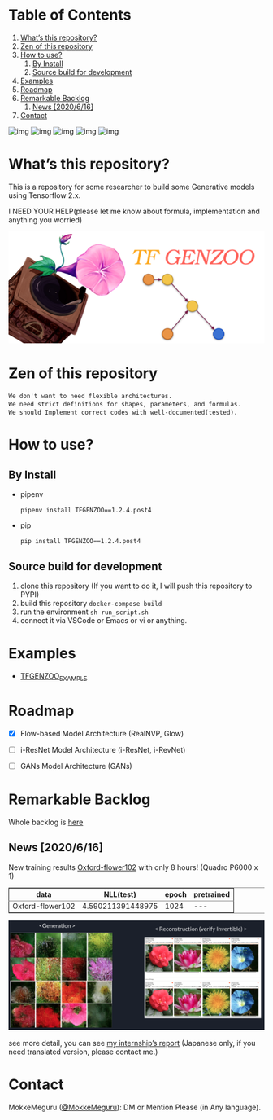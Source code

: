 
# Table of Contents

1.  [What&rsquo;s this repository?](#org372be00)
2.  [Zen of this repository](#orge1315f8)
3.  [How to use?](#org49e546f)
    1.  [By Install](#orgb151988)
    2.  [Source build for development](#org303c0cb)
4.  [Examples](#org32f06e9)
5.  [Roadmap](#orgf1b2c5c)
6.  [Remarkable Backlog](#org519ea1b)
    1.  [News [2020/6/16]](#org4eabf28)
7.  [Contact](#org7aa9ed4)

![img](https://github.com/MokkeMeguru/TFGENZOO/workflows/tensorflow%20test/badge.svg?branch=master)
![img](https://img.shields.io/badge/License-MIT-yellow.svg)
![img](https://img.shields.io/badge/python-3.7-blue.svg)
![img](https://img.shields.io/badge/tensorflow-%3E%3D2.2.0-brightgreen.svg)
![img](https://badge.fury.io/py/TFGENZOO.svg)


<a id="org372be00"></a>

# What&rsquo;s this repository?

This is a repository for some researcher to build some Generative models using Tensorflow 2.x.

I NEED YOUR HELP(please let me know about formula, implementation and anything you worried)

![img](https://raw.githubusercontent.com/MokkeMeguru/TFGENZOO/master/docs/tfgenzoo_header.png)


<a id="orge1315f8"></a>

# Zen of this repository

    We don't want to need flexible architectures.
    We need strict definitions for shapes, parameters, and formulas.
    We should Implement correct codes with well-documented(tested).


<a id="org49e546f"></a>

# How to use?


<a id="orgb151988"></a>

## By Install

-   pipenv
    
        pipenv install TFGENZOO==1.2.4.post4

-   pip
    
        pip install TFGENZOO==1.2.4.post4


<a id="org303c0cb"></a>

## Source build for development

1.  clone this repository (If you want to do it, I will push this repository to PYPI)
2.  build this repository `docker-compose build`
3.  run the environment `sh run_script.sh`
4.  connect it via VSCode or Emacs or vi or anything.


<a id="org32f06e9"></a>

# Examples

-   [TFGENZOO<sub>EXAMPLE</sub>](https://github.com/MokkeMeguru/TFGENZOO_EXAMPLE)


<a id="orgf1b2c5c"></a>

# Roadmap

-   [X] Flow-based Model Architecture (RealNVP, Glow)
-   [ ] i-ResNet Model Architecture (i-ResNet, i-RevNet)
-   [ ] GANs Model Architecture (GANs)


<a id="org519ea1b"></a>

# Remarkable Backlog

Whole backlog is [here](https://github.com/MokkeMeguru/TFGENZOO/wiki/Backlog)


<a id="org4eabf28"></a>

## News [2020/6/16]

New training results [Oxford-flower102](https://www.tensorflow.org/datasets/catalog/oxford_flowers102) with only 8 hours! (Quadro P6000 x 1)

<table border="2" cellspacing="0" cellpadding="6" rules="groups" frame="hsides">


<colgroup>
<col  class="org-left" />

<col  class="org-right" />

<col  class="org-right" />

<col  class="org-left" />
</colgroup>
<thead>
<tr>
<th scope="col" class="org-left">data</th>
<th scope="col" class="org-right">NLL(test)</th>
<th scope="col" class="org-right">epoch</th>
<th scope="col" class="org-left">pretrained</th>
</tr>
</thead>

<tbody>
<tr>
<td class="org-left">Oxford-flower102</td>
<td class="org-right">4.590211391448975</td>
<td class="org-right">1024</td>
<td class="org-left">---</td>
</tr>
</tbody>
</table>

![img](./docs/oxford.png)

see more detail, you can see [my internship&rsquo;s report](https://docs.google.com/presentation/d/12z6MZizIsytLxUb2ly7vYorFiKruIGZ2ckQ0-By4b6s/edit?usp=sharing) (Japanese only, if you need translated version, please contact me.)


<a id="org7aa9ed4"></a>

# Contact

MokkeMeguru ([@MokkeMeguru](https://twitter.com/MeguruMokke)): DM or Mention Please (in Any language).

